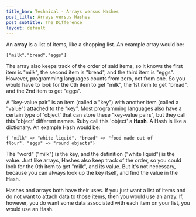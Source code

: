 ```yaml
---
title_bar: Technical - Arrays versus Hashes
post_title: Arrays versus Hashes
post_subtitle: The Difference
layout: default
---
```

An **array** is a list of items, like a shopping list. An example array would be:

<code>["milk","bread","eggs"]</code>

The array also keeps track of the order of said items, so it knows the first item is "milk", the second item is "bread", and the third item is "eggs". However, programming languages counts from zero, not from one. So you would have to look for the 0th item to get "milk", the 1st item to get "bread", and the 2nd item to get "eggs".

A "key-value pair" is an item (called a "key") with another item (called a "value") attached to the "key". Most programming languages also have a certain type of 'object' that can store these "key-value pairs", but they call this 'object' different names. Ruby call this 'object' a **Hash**. A Hash is like a dictionary. An example Hash would be:

<code>{ "milk" => "white liquid", "bread" => "food made out of flour", "eggs" => "round objects"}</code>

The "word" ("milk") is the key, and the definition ("white liquid") is the value. Just like arrays, Hashes also keep track of the order, so you could look for the 0th item to get "milk", and its value. But it's not necessary, because you can always look up the key itself, and find the value in the Hash.

Hashes and arrays both have their uses. If you just want a list of items and do not want to attach data to those items, then you would use an array. If, however, you do want some data associated with each item on your list, you would use an Hash.
